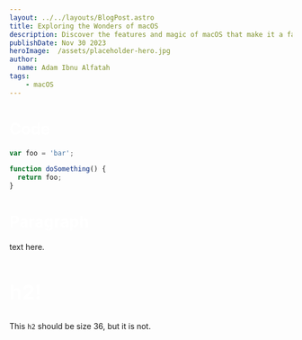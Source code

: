 ```yaml
---
layout: ../../layouts/BlogPost.astro
title: Exploring the Wonders of macOS
description: Discover the features and magic of macOS that make it a favorite among users for creativity and productivity.
publishDate: Nov 30 2023
heroImage:  /assets/placeholder-hero.jpg
author:
  name: Adam Ibnu Alfatah
tags:
    - macOS
---
```

<h1 style="color:white;">Code</h1>

```js
var foo = 'bar';

function doSomething() {
  return foo;
}
```

<h1 style="color:white;">Paragraph </h1>    

text here.

<h2 style="color:white;">h2!</h2>

This `h2` should be size 36, but it is not.

<style>
h2 {
  font-size: 36px;
}
</style>
